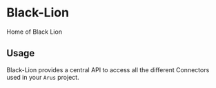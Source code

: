 # Black-Lion

Home of Black Lion

## Usage

Black-Lion provides a central API to access all the different Connectors used in your `Arus` project.
